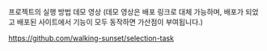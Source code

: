 프로젝트의 실행 방법
데모 영상
(데모 영상은 배포 링크로 대체 가능하며, 배포가 되었고 배포된 사이트에서 기능이 모두 동작하면 가산점이 부여됩니다.)


https://github.com/walking-sunset/selection-task

